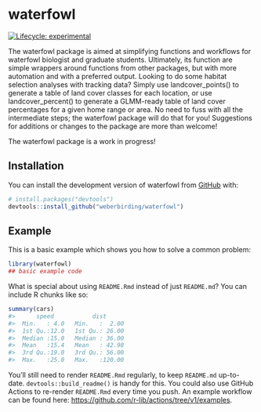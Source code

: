 
<!-- README.md is generated from README.Rmd. Please edit that file -->

# waterfowl

<!-- badges: start -->

[![Lifecycle:
experimental](https://img.shields.io/badge/lifecycle-experimental-orange.svg)](https://lifecycle.r-lib.org/articles/stages.html#experimental)
<!-- badges: end -->

The waterfowl package is aimed at simplifying functions and workflows
for waterfowl biologist and graduate students. Ultimately, its function
are simple wrappers around functions from other packages, but with more
automation and with a preferred output. Looking to do some habitat
selection analyses with tracking data? Simply use landcover_points() to
generate a table of land cover classes for each location, or use
landcover_percent() to generate a GLMM-ready table of land cover
percentages for a given home range or area. No need to fuss with all the
intermediate steps; the waterfowl package will do that for you!
Suggestions for additions or changes to the package are more than
welcome!

The waterfowl package is a work in progress!

## Installation

You can install the development version of waterfowl from
[GitHub](https://github.com/) with:

``` r
# install.packages("devtools")
devtools::install_github("weberbirding/waterfowl")
```

## Example

This is a basic example which shows you how to solve a common problem:

``` r
library(waterfowl)
## basic example code
```

What is special about using `README.Rmd` instead of just `README.md`?
You can include R chunks like so:

``` r
summary(cars)
#>      speed           dist       
#>  Min.   : 4.0   Min.   :  2.00  
#>  1st Qu.:12.0   1st Qu.: 26.00  
#>  Median :15.0   Median : 36.00  
#>  Mean   :15.4   Mean   : 42.98  
#>  3rd Qu.:19.0   3rd Qu.: 56.00  
#>  Max.   :25.0   Max.   :120.00
```

You’ll still need to render `README.Rmd` regularly, to keep `README.md`
up-to-date. `devtools::build_readme()` is handy for this. You could also
use GitHub Actions to re-render `README.Rmd` every time you push. An
example workflow can be found here:
<https://github.com/r-lib/actions/tree/v1/examples>.
